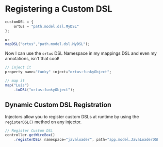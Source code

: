 # Registering a Custom DSL

```javascript
customDSL = {
	ortus = "path.model.dsl.MyDSL"
};

or
mapDSL("ortus","path.model.dsl.MyDSL");

```

Now I can use the `ortus` DSL Namespace in my mappings DSL and even my annotations, isn't that cool!

```javascript
// inject it
property name="funky" inject="ortus:funkyObject";

// map it
map("Luis")
	.toDSL("ortus:funkyObject");
```

## Dynamic Custom DSL Registration

Injectors allow you to register custom DSLs at runtime by using the `registerDSL()` method on any injector.

```js
// Register Custom DSL
controller.getWireBox()
    .registerDSL( namespace="javaloader", path="app.model.JavaLoaderDSL" );
```